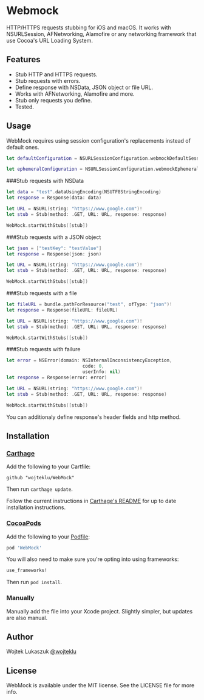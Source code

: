 # Webmock

HTTP/HTTPS requests stubbing for iOS and macOS. It works with NSURLSession, AFNetworking, Alamofire or any networking framework that use Cocoa's URL Loading System.

## Features
* Stub HTTP and HTTPS requests.
* Stub requests with errors.
* Define response with NSData, JSON object or file URL.
* Works with AFNetworking, Alamofire and more.
* Stub only requests you define.
* Tested.

## Usage

WebMock requires using session configuration's replacements instead of default ones.

```swift
let defaultConfiguration = NSURLSessionConfiguration.webmockDefaultSessionConfiguration()

let ephemeralConfiguration = NSURLSessionConfiguration.webmockEphemeralSessionConfiguration()
```

###Stub requests with NSData

```swift
let data = "test".dataUsingEncoding(NSUTF8StringEncoding)
let response = Response(data: data)

let URL = NSURL(string: "https://www.google.com")!
let stub = Stub(method: .GET, URL: URL, response: response)

WebMock.startWithStubs([stub])
```

###Stub requests with a JSON object

```swift
let json = ["testKey": "testValue"]
let response = Response(json: json)

let URL = NSURL(string: "https://www.google.com")!
let stub = Stub(method: .GET, URL: URL, response: response)

WebMock.startWithStubs([stub])
```

###Stub requests with a file

```swift
let fileURL = bundle.pathForResource("test", ofType: "json")!
let response = Response(fileURL: fileURL)

let URL = NSURL(string: "https://www.google.com")!
let stub = Stub(method: .GET, URL: URL, response: response)

WebMock.startWithStubs([stub])
```

###Stub requests with failure

```swift
let error = NSError(domain: NSInternalInconsistencyException,
                            code: 0,
                            userInfo: nil)        
let response = Response(error: error)

let URL = NSURL(string: "https://www.google.com")!
let stub = Stub(method: .GET, URL: URL, response: response)

WebMock.startWithStubs([stub])
```
You can additionaly define response's header fields and http method.

## Installation

### [Carthage]

[Carthage]: https://github.com/Carthage/Carthage

Add the following to your Cartfile:

```
github "wojteklu/WebMock"
```
Then run `carthage update`.

Follow the current instructions in [Carthage's README][carthage-installation]
for up to date installation instructions.

[carthage-installation]: https://github.com/Carthage/Carthage#adding-frameworks-to-an-application

### [CocoaPods]

[CocoaPods]: http://cocoapods.org

Add the following to your [Podfile](http://guides.cocoapods.org/using/the-podfile.html):

```ruby
pod 'WebMock'
```

You will also need to make sure you're opting into using frameworks:

```ruby
use_frameworks!
```

Then run `pod install`.

### Manually

Manually add the file into your Xcode project. Slightly simpler, but updates are also manual.

## Author

Wojtek Lukaszuk [@wojteklu](http://twitter.com/wojteklu)

## License

WebMock is available under the MIT license. See the LICENSE file for more info.
